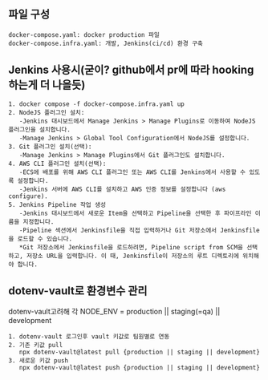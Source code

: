 ## 파일 구성

```
docker-compose.yaml: docker production 파일
docker-compose.infra.yaml: 개발, Jenkins(ci/cd) 환경 구축

```

## Jenkins 사용시(굳이? github에서 pr에 따라 hooking하는게 더 나을듯)

```
1. docker compose -f docker-compose.infra.yaml up
2. NodeJS 플러그인 설치:
   -Jenkins 대시보드에서 Manage Jenkins > Manage Plugins로 이동하여 NodeJS 플러그인을 설치합니다.
   -Manage Jenkins > Global Tool Configuration에서 NodeJS를 설정합니다.
3. Git 플러그인 설치(선택):
   -Manage Jenkins > Manage Plugins에서 Git 플러그인도 설치합니다.
4. AWS CLI 플러그인 설치(선택):
   -ECS에 배포를 위해 AWS CLI 플러그인 또는 AWS CLI를 Jenkins에서 사용할 수 있도록 설정합니다.
   -Jenkins 서버에 AWS CLI를 설치하고 AWS 인증 정보를 설정합니다 (aws configure).
5. Jenkins Pipeline 작업 생성
   -Jenkins 대시보드에서 새로운 Item을 선택하고 Pipeline을 선택한 후 파이프라인 이름을 지정합니다.
   -Pipeline 섹션에서 Jenkinsfile을 직접 입력하거나 Git 저장소에서 Jenkinsfile을 로드할 수 있습니다.
   *Git 저장소에서 Jenkinsfile을 로드하려면, Pipeline script from SCM을 선택하고, 저장소 URL을 입력합니다. 이 때, Jenkinsfile이 저장소의 루트 디렉토리에 위치해야 합니다.
```

## dotenv-vault로 환경변수 관리

dotenv-vault고려해 각 NODE_ENV = production || staging(=qa) || development

```
1. dotenv-vault 로그인후 vault 키값로 팀원별로 연동
2. 기존 키값 pull
   npx dotenv-vault@latest pull {production || staging || development}
3. 새로운 키값 push
   npx dotenv-vault@latest push {production || staging || development}
```
